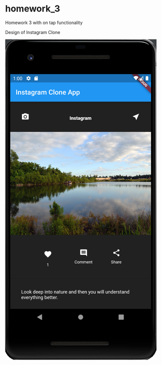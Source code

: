 # homework_3

Homework 3 with on tap functionality

Design of Instagram Clone

![Alt text](assets/images/h3.png?raw=true "Insta Clone")
